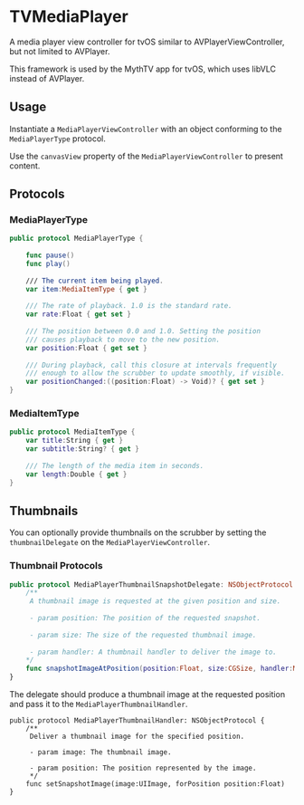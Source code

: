 # TVMediaPlayer
A media player view controller for tvOS similar to AVPlayerViewController, but not limited to AVPlayer.

This framework is used by the MythTV app for tvOS, which uses libVLC instead of AVPlayer.

## Usage
Instantiate a `MediaPlayerViewController` with an object conforming to the `MediaPlayerType` protocol.

Use the `canvasView` property of the `MediaPlayerViewController` to present content.

## Protocols
### MediaPlayerType
```swift
public protocol MediaPlayerType {
    
    func pause()
    func play()
    
    /// The current item being played.
    var item:MediaItemType { get }
    
    /// The rate of playback. 1.0 is the standard rate.
    var rate:Float { get set }
    
    /// The position between 0.0 and 1.0. Setting the position
    /// causes playback to move to the new position.
    var position:Float { get set }
    
    /// During playback, call this closure at intervals frequently 
    /// enough to allow the scrubber to update smoothly, if visible.
    var positionChanged:((position:Float) -> Void)? { get set }
}
```
### MediaItemType
```swift
public protocol MediaItemType {
    var title:String { get }
    var subtitle:String? { get }
    
    /// The length of the media item in seconds.
    var length:Double { get }
}
```

## Thumbnails
You can optionally provide thumbnails on the scrubber by setting the `thumbnailDelegate` on the `MediaPlayerViewController`.

### Thumbnail Protocols
```swift
public protocol MediaPlayerThumbnailSnapshotDelegate: NSObjectProtocol {
    /**
     A thumbnail image is requested at the given position and size.
     
     - param position: The position of the requested snapshot.
     
     - param size: The size of the requested thumbnail image.
     
     - param handler: A thumbnail handler to deliver the image to.
    */
    func snapshotImageAtPosition(position:Float, size:CGSize, handler:MediaPlayerThumbnailHandler)
}
```
The delegate should produce a thumbnail image at the requested position and pass it to the `MediaPlayerThumbnailHandler`.

```
public protocol MediaPlayerThumbnailHandler: NSObjectProtocol {
    /**
     Deliver a thumbnail image for the specified position.
     
     - param image: The thumbnail image.
     
     - param position: The position represented by the image.
     */
    func setSnapshotImage(image:UIImage, forPosition position:Float)
}
```
